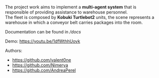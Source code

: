 The project work aims to implement a **multi-agent system** that is responsible of providing assistance to warehouse personnel.   
The fleet is composed by **Kobuki Turtlebot2** units, the scene represents a warehouse in which a conveyor belt carries packages into the room.  

Documentation can be found in */docs*

Demo: https://youtu.be/1dfWthhUovk

Authors:
- https://github.com/valent0ne
- https://github.com/Nimerya
- https://github.com/AndreaPerel

